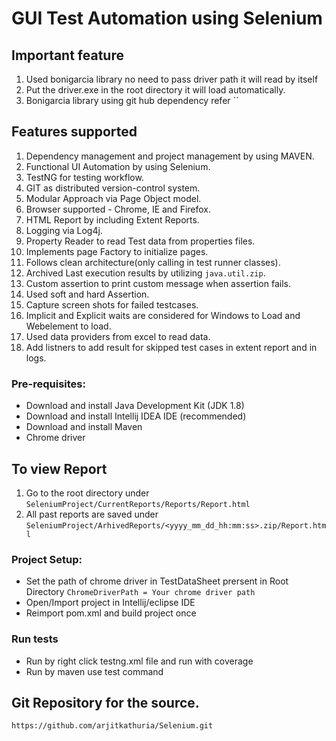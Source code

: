 # GUI Test Automation using Selenium

## Important feature
1. Used bonigarcia library no need to pass driver path it will read by itself
2. Put the driver.exe in the root directory it will load automatically.
3. Bonigarcia library using git hub dependency refer ``

## Features supported
1. Dependency management and project management by using MAVEN. 
2. Functional UI Automation by using Selenium.
3. TestNG for testing workflow.
4. GIT as distributed version-control system.
5. Modular Approach via Page Object model.
6. Browser supported - Chrome, IE and Firefox.
7. HTML Report by including Extent Reports.
8. Logging via Log4j.
9. Property Reader to read Test data from properties files.
10. Implements page Factory to initialize pages.
11. Follows clean architecture(only calling in test runner classes).
12. Archived Last execution results by utilizing `java.util.zip`. 
13. Custom assertion to print custom message when assertion fails.
14. Used soft and hard Assertion.
15. Capture screen shots for failed testcases.
16. Implicit and Explicit waits are considered for Windows to Load and Webelement to load.
17. Used data providers from excel to read data.
18. Add listners to add result for skipped test cases in extent report and in logs.


### Pre-requisites: ###
* Download and install Java Development Kit (JDK 1.8)
* Download and install Intellij IDEA IDE (recommended)
* Download and install Maven
* Chrome driver 

## To view Report 
1. Go to the root directory under `SeleniumProject/CurrentReports/Reports/Report.html`
2. All past reports are saved under `SeleniumProject/ArhivedReports/<yyyy_mm_dd_hh:mm:ss>.zip/Report.html` 

### Project Setup: ###
* Set the path of chrome driver in TestDataSheet prersent in Root Directory 
`ChromeDriverPath = Your chrome driver path`
* Open/Import project in Intellij/eclipse IDE
* Reimport pom.xml and build project once

### Run tests
* Run by right click testng.xml file and run with coverage
* Run by maven use test command

## Git Repository for the source.
`https://github.com/arjitkathuria/Selenium.git`